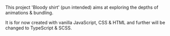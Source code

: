 This project 'Bloody shirt' (pun intended) aims at exploring the depths of animations & bundling.

It is for now created with vanilla JavaScript, CSS & HTML and further will be changed to TypeScript & SCSS.




